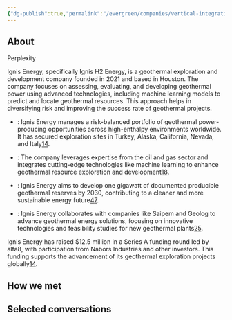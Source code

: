 ```yaml
---
{"dg-publish":true,"permalink":"/evergreen/companies/vertical-integration/ignis-energy/","tags":["company"]}
---
```


## About

Perplexity

Ignis Energy, specifically Ignis H2 Energy, is a geothermal exploration and development company founded in 2021 and based in Houston. The company focuses on assessing, evaluating, and developing geothermal power using advanced technologies, including machine learning models to predict and locate geothermal resources. This approach helps in diversifying risk and improving the success rate of geothermal projects.

- : Ignis Energy manages a risk-balanced portfolio of geothermal power-producing opportunities across high-enthalpy environments worldwide. It has secured exploration sites in Turkey, Alaska, California, Nevada, and Italy[1](https://www.esgtoday.com/ignis-energy-raises-12-5-million-to-advance-geothermal-energy-projects/)[4](https://www.businesswire.com/news/home/20250219707620/en/Geothermal-Developer-Ignis-H2-Energy-Raises-12.5M-in-Series-A-First-Close).
    

- : The company leverages expertise from the oil and gas sector and integrates cutting-edge technologies like machine learning to enhance geothermal resource exploration and development[1](https://www.esgtoday.com/ignis-energy-raises-12-5-million-to-advance-geothermal-energy-projects/)[8](https://www.renewableenergymagazine.com/geothermal/geothermal-developer-ignis-h2-energy-raises-12-20250224).
    

- : Ignis Energy aims to develop one gigawatt of documented producible geothermal reserves by 2030, contributing to a cleaner and more sustainable energy future[4](https://www.businesswire.com/news/home/20250219707620/en/Geothermal-Developer-Ignis-H2-Energy-Raises-12.5M-in-Series-A-First-Close)[7](https://www.linkedin.com/company/ignis-energy-inc).
    

- : Ignis Energy collaborates with companies like Saipem and Geolog to advance geothermal energy solutions, focusing on innovative technologies and feasibility studies for new geothermal plants[2](https://www.thinkgeoenergy.com/saipem-signs-agreement-with-ignis-geolog-to-explore-innovative-geothermal-solutions/)[5](https://www.energymonitor.ai/news/saipem-partners-with-geolog-ignis/).
    

Ignis Energy has raised $12.5 million in a Series A funding round led by alfa8, with participation from Nabors Industries and other investors. This funding supports the advancement of its geothermal exploration projects globally[1](https://www.esgtoday.com/ignis-energy-raises-12-5-million-to-advance-geothermal-energy-projects/)[4](https://www.businesswire.com/news/home/20250219707620/en/Geothermal-Developer-Ignis-H2-Energy-Raises-12.5M-in-Series-A-First-Close).


## How we met


## Selected conversations
